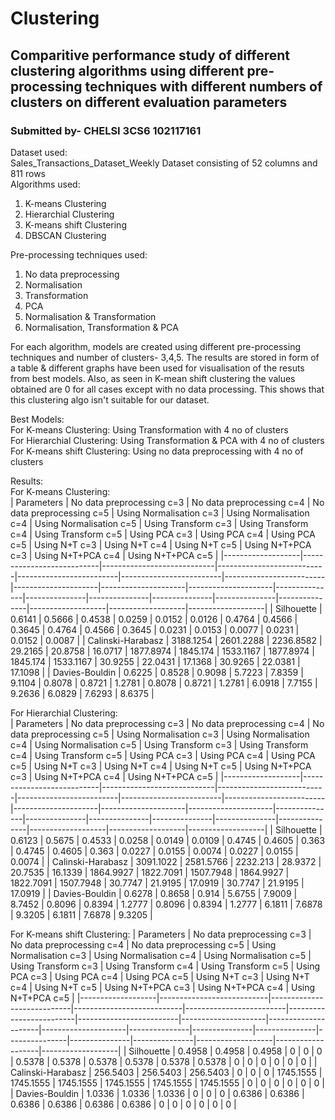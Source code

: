 # Clustering
## Comparitive performance study of different clustering algorithms using different pre-processing techniques with different numbers of clusters on different evaluation parameters
### Submitted by- CHELSI 3CS6 102117161    
Dataset used:  
Sales_Transactions_Dataset_Weekly Dataset consisting of 52 columns and 811 rows      
Algorithms used:  
1. K-means Clustering  
2. Hierarchial Clustering  
3. K-means shift Clustering
4. DBSCAN Clustering
  
Pre-processing techniques used:  
1. No data preprocessing
2. Normalisation
3. Transformation
4. PCA
5. Normalisation & Transformation
6. Normalisation, Transformation & PCA  

For each algorithm, models are created using different pre-processing techniques and number of clusters- 3,4,5. The results are stored in form of a table & different graphs have been used for visualisation of the resuts from best models. Also, as seen in K-mean shift clustering the values obtained are 0 for all cases except with no data processing. This shows that this clustering algo isn't suitable for our dataset.  

Best Models:  
For K-means Clustering: Using Transformation with 4 no of clusters  
For Hierarchial Clustering: Using Transformation & PCA with 4 no of clusters  
For K-means shift Clustering: Using no data preprocessing with 4 no of clusters    

  Results:    
  For K-means Clustering:     
| Parameters        | No data preprocessing c=3 | No data preprocessing c=4 | No data preprocessing c=5 | Using Normalisation c=3 | Using Normalisation c=4 | Using Normalisation c=5 | Using Transform c=3 | Using Transform c=4 | Using Transform c=5 | Using PCA c=3 | Using PCA c=4 | Using PCA c=5 | Using N+T c=3 | Using N+T c=4 | Using N+T c=5 | Using N+T+PCA c=3 | Using N+T+PCA c=4 | Using N+T+PCA c=5 |
|-------------------|---------------------------|----------------------------|---------------------------|-------------------------|-------------------------|-------------------------|---------------------|---------------------|---------------------|---------------|---------------|---------------|---------------|---------------|---------------|-------------------|-------------------|-------------------|
| Silhouette        | 0.6141                    | 0.5666                     | 0.4538                    | 0.0259                  | 0.0152                  | 0.0126                  | 0.4764              | 0.4566              | 0.3645              | 0.4764        | 0.4566        | 0.3645        | 0.0231        | 0.0153        | 0.0077        | 0.0231            | 0.0152            | 0.0087            |
| Calinski-Harabasz | 3188.1254                 | 2601.2288                  | 2236.8582                 | 29.2165                 | 20.8758                 | 16.0717                 | 1877.8974           | 1845.174            | 1533.1167           | 1877.8974     | 1845.174      | 1533.1167     | 30.9255       | 22.0431       | 17.1368       | 30.9265           | 22.0381           | 17.1098           |
| Davies-Bouldin    | 0.6225                    | 0.8528                     | 0.9098                    | 5.7223                  | 7.8359                  | 9.1104                  | 0.8078              | 0.8721              | 1.2781              | 0.8078        | 0.8721        | 1.2781        | 6.0918        | 7.7155        | 9.2636        | 6.0829            | 7.6293            | 8.6375            |

For Hierarchial Clustering:    
| Parameters        | No data preprocessing c=3 | No data preprocessing c=4 | No data preprocessing c=5 | Using Normalisation c=3 | Using Normalisation c=4 | Using Normalisation c=5 | Using Transform c=3 | Using Transform c=4 | Using Transform c=5 | Using PCA c=3 | Using PCA c=4 | Using PCA c=5 | Using N+T c=3 | Using N+T c=4 | Using N+T c=5 | Using N+T+PCA c=3 | Using N+T+PCA c=4 | Using N+T+PCA c=5 |
|-------------------|---------------------------|----------------------------|---------------------------|-------------------------|-------------------------|-------------------------|---------------------|---------------------|---------------------|---------------|---------------|---------------|---------------|---------------|---------------|-------------------|-------------------|-------------------|
| Silhouette        | 0.6123                    | 0.5675                     | 0.4533                    | 0.0258                  | 0.0149                  | 0.0109                  | 0.4745              | 0.4605              | 0.363               | 0.4745        | 0.4605        | 0.363         | 0.0227        | 0.0155        | 0.0074        | 0.0227            | 0.0155            | 0.0074            |
| Calinski-Harabasz | 3091.1022                 | 2581.5766                  | 2232.213                  | 28.9372                 | 20.7535                 | 16.1339                 | 1864.9927           | 1822.7091           | 1507.7948           | 1864.9927     | 1822.7091     | 1507.7948     | 30.7747       | 21.9195       | 17.0919       | 30.7747           | 21.9195           | 17.0919           |
| Davies-Bouldin    | 0.6278                    | 0.8658                     | 0.914                     | 5.6755                  | 7.9009                  | 8.7452                  | 0.8096              | 0.8394              | 1.2777              | 0.8096        | 0.8394        | 1.2777        | 6.1811        | 7.6878        | 9.3205        | 6.1811            | 7.6878            | 9.3205            |

For K-means shift Clustering:
  | Parameters        | No data preprocessing c=3 | No data preprocessing c=4 | No data preprocessing c=5 | Using Normalisation c=3 | Using Normalisation c=4 | Using Normalisation c=5 | Using Transform c=3 | Using Transform c=4 | Using Transform c=5 | Using PCA c=3 | Using PCA c=4 | Using PCA c=5 | Using N+T c=3 | Using N+T c=4 | Using N+T c=5 | Using N+T+PCA c=3 | Using N+T+PCA c=4 | Using N+T+PCA c=5 |
|-------------------|---------------------------|----------------------------|---------------------------|-------------------------|-------------------------|-------------------------|---------------------|---------------------|---------------------|---------------|---------------|---------------|---------------|---------------|---------------|-------------------|-------------------|-------------------|
| Silhouette        | 0.4958                    | 0.4958                     | 0.4958                    | 0                       | 0                       | 0                       | 0.5378              | 0.5378              | 0.5378              | 0.5378        | 0.5378        | 0.5378        | 0             | 0             | 0             | 0                 | 0                 | 0                 |
| Calinski-Harabasz | 256.5403                  | 256.5403                   | 256.5403                  | 0                       | 0                       | 0                       | 1745.1555           | 1745.1555           | 1745.1555           | 1745.1555     | 1745.1555     | 1745.1555     | 0             | 0             | 0             | 0                 | 0                 | 0                 |
| Davies-Bouldin    | 1.0336                    | 1.0336                     | 1.0336                    | 0                       | 0                       | 0                       | 0.6386              | 0.6386              | 0.6386              | 0.6386        | 0.6386        | 0.6386        | 0             | 0             | 0             | 0                 | 0                 | 0                 |

